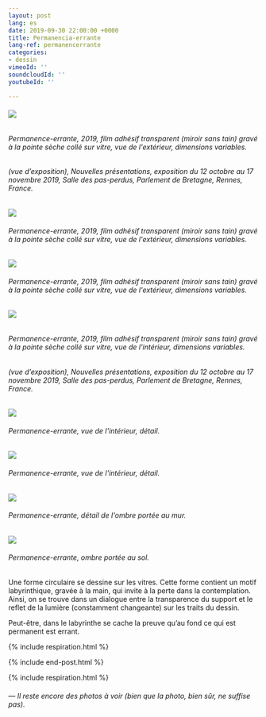 ```yaml
---
layout: post
lang: es
date: 2019-09-30 22:00:00 +0000
title: Permanencia-errante
lang-ref: permanencerrante
categories:
- dessin
vimeoId: ''
soundcloudId: ''
youtubeId: ''

---
```

###### ![](/mepierdoparaver/imgs/01-20191018_121719-up.jpg)

###### _Permanence-errante_, 2019, film adhésif transparent (miroir sans tain) gravé à la pointe sèche collé sur vitre, vue de l'extérieur, dimensions variables.

###### (vue d’exposition), _Nouvelles présentations_, exposition du 12 octobre au 17 novembre 2019, Salle des pas-perdus, Parlement de Bretagne, Rennes, France.

![](/mepierdoparaver/imgs/02-20191010_143702-up.jpg)

###### _Permanence-errante_, 2019, film adhésif transparent (miroir sans tain) gravé à la pointe sèche collé sur vitre, vue de l'extérieur, dimensions variables.

![](/mepierdoparaver/imgs/03-dsc_2090-up.jpg)

###### _Permanence-errante_, 2019, film adhésif transparent (miroir sans tain) gravé à la pointe sèche collé sur vitre, vue de l'extérieur, dimensions variables.

###### ![](/mepierdoparaver/imgs/04-dsc_2017-up.jpg)

###### _Permanence-errante_, 2019, film adhésif transparent (miroir sans tain) gravé à la pointe sèche collé sur vitre, vue de l'intérieur, dimensions variables.

###### (vue d’exposition), _Nouvelles présentations_, exposition du 12 octobre au 17 novembre 2019, Salle des pas-perdus, Parlement de Bretagne, Rennes, France.

![](/mepierdoparaver/imgs/05-dsc_2011-up.jpg)

###### _Permanence-errante_, vue de l'intérieur, détail.

![](/mepierdoparaver/imgs/06-dsc_2079-up.jpg)

###### _Permanence-errante_, vue de l'intérieur, détail.

![](/mepierdoparaver/imgs/07-dsc_2028-up.jpg)

###### _Permanence-errante_, détail de l'ombre portée au mur.

![](/mepierdoparaver/imgs/08-20191010_143412-up.jpg)

###### _Permanence-errante_, ombre portée au sol.

Une forme circulaire se dessine sur les vitres. Cette forme contient un motif labyrinthique, gravée à la main, qui invite à la perte dans la contemplation. Ainsi, on se trouve dans un dialogue entre la transparence du support et le reflet de la lumière (constamment changeante) sur les traits du dessin.

Peut-être, dans le labyrinthe se cache la preuve qu’au fond ce qui est permanent est errant.

{% include respiration.html %}

{% include end-post.html %}

{% include respiration.html %}

###### _— Il reste encore des photos à voir (bien que la photo, bien sûr, ne suffise pas)._